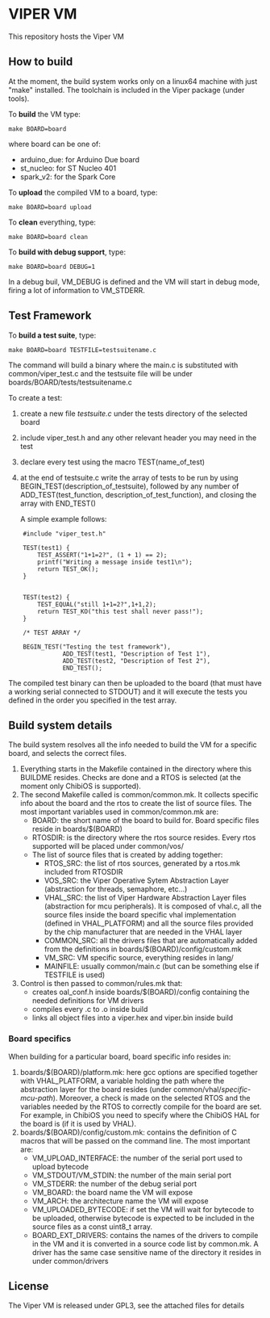 VIPER VM
========

This repository hosts the Viper VM

How to build
------------

At the moment, the build system works only on a linux64 machine with just "make" installed. The toolchain is included in the Viper package (under tools).

To **build** the VM type:

`make BOARD=board`

where board can be one of:

* arduino_due: for Arduino Due board
* st_nucleo: for ST Nucleo 401
* spark_v2: for the Spark Core


To **upload** the compiled VM to a board, type:

`make BOARD=board upload`

To **clean** everything, type:

`make BOARD=board clean`


To **build with debug support**, type:

`make BOARD=board DEBUG=1`

In a debug buil, VM_DEBUG is defined and the VM will start in debug mode, firing a lot of information to VM_STDERR.



Test Framework
--------------

To **build a test suite**, type:

`make BOARD=board TESTFILE=testsuitename.c`

The command will build a binary where the main.c is substituted with common/viper_test.c and the testsuite file
will be under boards/BOARD/tests/testsuitename.c

To create a test:

1. create a new file *testsuite.c* under the tests directory of the selected board
2. include viper_test.h and any other relevant header you may need in the test
3. declare every test using the macro TEST(name_of_test)
4. at the end of testsuite.c write the array of tests to be run by using BEGIN_TEST(description_of_testsuite), followed by any number of ADD_TEST(test_function, description_of_test_function), and closing the array with END_TEST()

    A simple example follows:
```
    #include "viper_test.h"

    TEST(test1) {
        TEST_ASSERT("1+1=2?", (1 + 1) == 2);
        printf("Writing a message inside test1\n");
        return TEST_OK();
    }


    TEST(test2) {
        TEST_EQUAL("still 1+1=2?",1+1,2);
        return TEST_KO("this test shall never pass!");
    }

    /* TEST ARRAY */

    BEGIN_TEST("Testing the test framework"),
               ADD_TEST(test1, "Description of Test 1"),
               ADD_TEST(test2, "Description of Test 2"),
               END_TEST();
```

The compiled test binary can then be uploaded to the board (that must have a working serial connected to STDOUT) and it will execute the tests you defined in the order you specified in the test array.




Build system details
--------------------

The build system resolves all the info needed to build the VM for a specific board, and selects the correct files.

1. Everything starts in the Makefile contained in the directory where this BUILDME resides. Checks are done and a RTOS is selected (at the moment only ChibiOS is supported).
2. The second Makefile called is common/common.mk. It collects specific info about the board and the rtos to create the list of source files. The most important variables used in common/common.mk are:
    * BOARD: the short name of the board to build for. Board specific files reside in boards/$(BOARD)
    * RTOSDIR: is the directory where the rtos source resides. Every rtos supported will be placed under common/vos/
    * The list of source files that is created by adding together:
        * RTOS_SRC: the list of rtos sources, generated by a rtos.mk included from RTOSDIR
        * VOS_SRC: the Viper Operative Sytem Abstraction Layer (abstraction for threads, semaphore, etc...)
        * VHAL_SRC: the list of Viper Hardware Abstraction Layer files (abstraction for mcu peripherals). It is composed of vhal.c, all the source files inside the board specific vhal implementation (defined in VHAL_PLATFORM) and all the source files provided by the chip manufacturer that are needed in the VHAL layer
        * COMMON_SRC: all the drivers files that are automatically added from the definitions in boards/$(BOARD)/config/custom.mk 
        * VM_SRC: VM specific source, everything resides in lang/
        * MAINFILE: usually common/main.c (but can be something else if TESTFILE is used)
3. Control is then passed to common/rules.mk that:
    * creates oal_conf.h inside boards/$(BOARD)/config containing the needed definitions for VM drivers
    * compiles every .c to .o inside build
    * links all object files into a viper.hex and viper.bin inside build


### Board specifics

When building for a particular board, board specific info resides in:

1. boards/$(BOARD)/platform.mk: here gcc options are specified together with VHAL_PLATFORM, a variable holding the path where the abstraction layer for the board resides (under common/vhal/*specific-mcu-path*). Moreover, a check is made on the selected RTOS and the variables needed by the RTOS to correctly compile for the board are set. For example, in ChibiOS you need to specify where the ChibiOS HAL for the board is (if it is used by VHAL).
2. boards/$(BOARD)/config/custom.mk: contains the definition of C macros that will be passed on the command line. The most important are:
    * VM_UPLOAD_INTERFACE: the number of the serial port used to upload bytecode
    * VM_STDOUT/VM_STDIN: the number of the main serial port 
    * VM_STDERR: the number of the debug serial port
    * VM_BOARD: the board name the VM will expose
    * VM_ARCH: the architecture name the VM will expose
    * VM_UPLOADED_BYTECODE: if set the VM will wait for bytecode to be uploaded, otherwise bytecode is expected to be included in the source files as a const uint8_t array.
    * BOARD_EXT_DRIVERS: contains the names of the drivers to compile in the VM and it is converted in a source code list by common.mk. A driver has the same case sensitive name of the directory it resides in under common/drivers


License
-------

The Viper VM is released under GPL3, see the attached files for details

